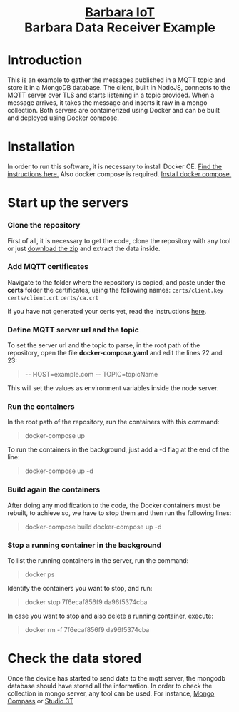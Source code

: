 <h1 align="center">
  <a href="https://www.barbaraiot.com">Barbara IoT</a><br>
  Barbara Data Receiver Example
</h1>

# Introduction

This is an example to gather the messages published in a MQTT topic and store it in a MongoDB database. The client, built in NodeJS, connects to the MQTT server over TLS and starts listening in a topic provided. When a message arrives, it takes the message and inserts it raw in a mongo collection. Both servers are containerized using Docker and can be built and deployed using Docker compose.


# Installation

In order to run this software, it is necessary to install Docker CE. [Find the instructions here.](https://docs.docker.com/install/) Also docker compose is required. [Install docker compose.](https://docs.docker.com/compose/install/)


# Start up the servers
### Clone the repository
First of all, it is necessary to get the code, clone the repository with any tool or just [download the zip](https://github.com/BarbaraIoT-Releases/barbara_data_receiver_example/archive/master.zip) and extract the data inside. 

### Add MQTT certificates
Navigate to the folder where the repository is copied, and paste under the **certs** folder the certificates, using the following names:
`certs/client.key`
`certs/client.crt`
`certs/ca.crt`

If you have not generated your certs yet, read the instructions [here](https://github.com/BarbaraIoT-Releases/barbara_mqtt_server_example#generate-the-certificates).

### Define MQTT server url and the topic
To set the server url and the topic to parse, in the root path of the repository, open the file **docker-compose.yaml** and edit the lines 22 and 23:
>-- HOST=example.com
>-- TOPIC=topicName

This will set the values as environment variables inside the node server.


### Run the containers
In the root path of the repository, run the containers with this command:
> docker-compose up

To run the containers in the background, just add a -d flag at the end of the line:
> docker-compose up -d


### Build again the containers
After doing any modification to the code, the Docker containers must be rebuilt, to achieve so, we have to stop them and then run the following lines:
>docker-compose build
>docker-compose up -d

### Stop a running container in the background
To list the running containers in the server, run the command:
>docker ps

Identify the containers you want to stop, and run:
>docker stop 7f6ecaf856f9 da96f5374cba

In case you want to stop and also delete a running container, execute: 
>docker rm -f  7f6ecaf856f9 da96f5374cba


# Check the data stored
Once the device has started to send data to the mqtt server, the mongodb database should have stored all the information. In order to check the collection in mongo server, any tool can be used. For instance, [Mongo Compass](https://www.mongodb.com/products/compass) or [Studio 3T](https://studio3t.com/download/)

